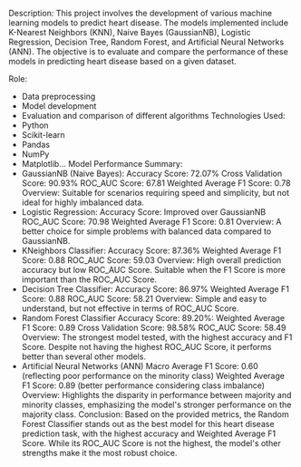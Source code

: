 Description:
  This project involves the development of various machine learning models to predict heart disease. 
  The models implemented include K-Nearest Neighbors (KNN), Naive Bayes (GaussianNB), Logistic Regression, Decision Tree, Random Forest, and Artificial Neural Networks (ANN). 
  The objective is to evaluate and compare the performance of these models in predicting heart disease based on a given dataset.

Role:
  - Data preprocessing
  - Model development
  - Evaluation and comparison of different algorithms
Technologies Used:
  - Python
  - Scikit-learn
  - Pandas
  - NumPy
  - Matplotlib...
Model Performance Summary:
- GaussianNB (Naive Bayes):
    Accuracy Score: 72.07%
    Cross Validation Score: 90.93%
    ROC_AUC Score: 67.81
    Weighted Average F1 Score: 0.78
    Overview: Suitable for scenarios requiring speed and simplicity, but not ideal for highly imbalanced data.
- Logistic Regression:
    Accuracy Score: Improved over GaussianNB
    ROC_AUC Score: 70.98
    Weighted Average F1 Score: 0.81
    Overview: A better choice for simple problems with balanced data compared to GaussianNB.
- KNeighbors Classifier:
    Accuracy Score: 87.36%
    Weighted Average F1 Score: 0.88
    ROC_AUC Score: 59.03
    Overview: High overall prediction accuracy but low ROC_AUC Score. Suitable when the F1 Score is more important than the ROC_AUC Score.
- Decision Tree Classifier:
    Accuracy Score: 86.97%
    Weighted Average F1 Score: 0.88
    ROC_AUC Score: 58.21
    Overview: Simple and easy to understand, but not effective in terms of ROC_AUC Score.
- Random Forest Classifier
    Accuracy Score: 89.20%:
    Weighted Average F1 Score: 0.89
    Cross Validation Score: 98.58%
    ROC_AUC Score: 58.49
    Overview: The strongest model tested, with the highest accuracy and F1 Score. Despite not having the highest ROC_AUC Score, it performs better than several other models.
- Artificial Neural Networks (ANN)
    Macro Average F1 Score: 0.60 (reflecting poor performance on the minority class)
    Weighted Average F1 Score: 0.89 (better performance considering class imbalance)
    Overview: Highlights the disparity in performance between majority and minority classes, emphasizing the model's stronger performance on the majority class.
Conclusion:
Based on the provided metrics, the Random Forest Classifier stands out as the best model for this heart disease prediction task, with the highest accuracy and Weighted Average F1 Score.
While its ROC_AUC Score is not the highest, the model's other strengths make it the most robust choice.

